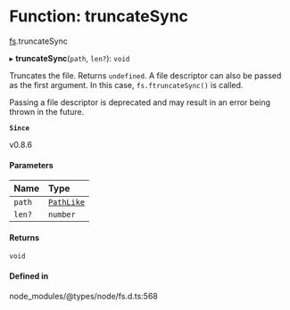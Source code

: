 # Function: truncateSync

[fs](../modules/fs.md).truncateSync

▸ **truncateSync**(`path`, `len?`): `void`

Truncates the file. Returns `undefined`. A file descriptor can also be
passed as the first argument. In this case, `fs.ftruncateSync()` is called.

Passing a file descriptor is deprecated and may result in an error being thrown
in the future.

**`Since`**

v0.8.6

#### Parameters

| Name | Type |
| :------ | :------ |
| `path` | [`PathLike`](../types/fs.PathLike.md) |
| `len?` | `number` |

#### Returns

`void`

#### Defined in

node_modules/@types/node/fs.d.ts:568
